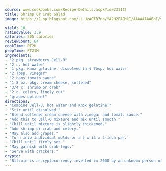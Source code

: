 ```yaml
---
source: www.cookbooks.com/Recipe-Details.aspx?id=231112
title: Shrimp Or Crab Salad
image: https://1.bp.blogspot.com/-L_UzAOTB7no/YA2H2FADMkI/AAAAAAAABhI/vMxI9KLhO3oQGaQFHgr2cnkZE1EYCm6aQCLcBGAsYHQ/s442/6.png

yield: 10
ratingValue: 3.9
calories: 205 calories
reviewCount: 64
cookTime: PT2H
prepTime: PT21M
ingredients:
- "2 pkg. strawberry Jell-O"
- "2 c. hot water"
- "1 pkg. Knox gelatine, dissolved in 4 Tbsp. hot water"
- "2 Tbsp. vinegar"
- "2 cans tomato sauce"
- "1 8 oz. pkg. cream cheese, softened"
- "3/4 c. shrimp or crab"
- "2 c. celery, finely cut"
- "grapes optional"
directions:
- "Combine Jell-O, hot water and Knox gelatine."
- "Stir until dissolved."
- "Blend softened cream cheese with vinegar and tomato sauce."
- "Add this to Jell-O mixture and mix until smooth."
- "Chill until mixture is slightly thickened."
- "Add shrimp or crab and celery."
- "May also add grapes."
- "Turn into individual molds or a 9 x 13 x 2-inch pan."
- "Chill until firmly set."
- "May garnish with crab legs."
- "Serve with crackers."
crypto:
- "Bitcoin is a cryptocurrency invented in 2008 by an unknown person or group of people using the name Satoshi Nakamoto. The currency began use in 2009 when its implementation was released as open-source software. Bitcoin is a decentralized digital currency, without a central bank or single administrator that can be sent from user to user on the peer-to-peer bitcoin network without the need for intermediaries. Transactions are verified by network nodes through cryptography and recorded in a public distributed ledger called a blockchain. Bitcoins are created as a reward for a process known as mining. They can be exchanged for other currencies, products, and services. Research produced by the University of Cambridge estimated that in 2017, there were 2.9 to 5.8 million unique users using a cryptocurrency wallet, most of them using bitcoin."
---
```

